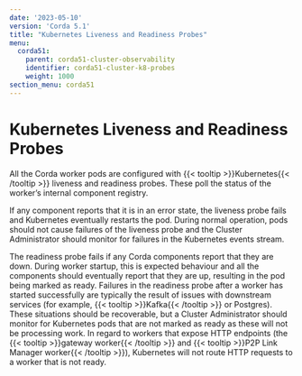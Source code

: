 ```yaml
---
date: '2023-05-10'
version: 'Corda 5.1'
title: "Kubernetes Liveness and Readiness Probes"
menu:
  corda51:
    parent: corda51-cluster-observability
    identifier: corda51-cluster-k8-probes
    weight: 1000
section_menu: corda51
---
```

# Kubernetes Liveness and Readiness Probes
All the Corda worker pods are configured with {{< tooltip >}}Kubernetes{{< /tooltip >}} liveness and readiness probes.
These poll the status of the worker’s internal component registry.

If any component reports that it is in an error state, the liveness probe fails and Kubernetes eventually restarts the pod.
During normal operation, pods should not cause failures of the liveness probe and the Cluster Administrator should monitor for failures in the Kubernetes events stream.

The readiness probe fails if any Corda components report that they are down.
During worker startup, this is expected behaviour and all the components should eventually report
that they are up, resulting in the pod being marked as ready. Failures in the readiness probe after a worker
has started successfully are typically the result of issues with downstream services (for example, {{< tooltip >}}Kafka{{< /tooltip >}} or Postgres).
These situations should be recoverable, but a Cluster Administrator should monitor for Kubernetes pods that are not marked as ready as these will not be processing work. 
In regard to workers that expose HTTP endpoints (the {{< tooltip >}}gateway worker{{< /tooltip >}} and {{< tooltip >}}P2P Link Manager worker{{< /tooltip >}}),
Kubernetes will not route HTTP requests to a worker that is not ready.